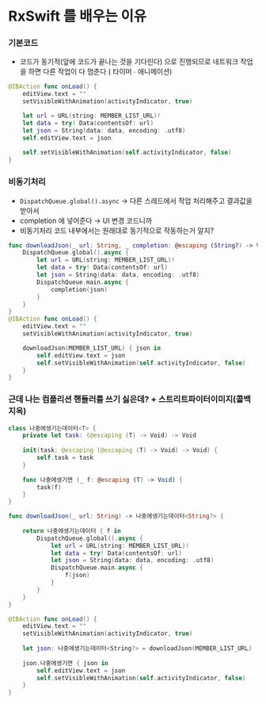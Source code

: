 # RxSwift 를 배우는 이유

### 기본코드

- 코드가 동기적(앞에 코드가 끝나는 것을 기다린다) 으로 진행되므로 네트워크 작업을 하면 다른 작업이 다 멈춘다 ( 타이머 ∙ 애니메이션)

```swift
@IBAction func onLoad() {
    editView.text = ""
    setVisibleWithAnimation(activityIndicator, true)

    let url = URL(string: MEMBER_LIST_URL)!
    let data = try! Data(contentsOf: url)
    let json = String(data: data, encoding: .utf8)
    self.editView.text = json
    
    self.setVisibleWithAnimation(self.activityIndicator, false)
}
```

### 비동기처리

- `DispatchQueue.global().async` → 다른 스레드에서 작업 처리해주고 결과값을 받아서
- completion 에 넣어준다 → UI 변경 코드니까
- 비동기처리 코드 내부에서는 원래대로 동기적으로 작동하는거 알지?

```swift
func downloadJson(_ url: String, _ completion: @escaping (String?) -> Void) {
    DispatchQueue.global().async {
        let url = URL(string: MEMBER_LIST_URL)!
        let data = try! Data(contentsOf: url)
        let json = String(data: data, encoding: .utf8)
        DispatchQueue.main.async {
            completion(json)
        }
    }
}
@IBAction func onLoad() {
    editView.text = ""
    setVisibleWithAnimation(activityIndicator, true)

    downloadJson(MEMBER_LIST_URL) { json in
        self.editView.text = json
        self.setVisibleWithAnimation(self.activityIndicator, false)
    }
}
```

### 근데 나는 컴플리션 핸들러를 쓰기 싫은데? + 스트리트파이터이미지(콜백지옥)

```swift
class 나중에생기는데이터<T> {
    private let task: (@escaping (T) -> Void) -> Void
    
    init(task: @escaping (@escaping (T) -> Void) -> Void) {
        self.task = task
    }
    
    func 나중에생기면 (_ f: @escaping (T) -> Void) {
        task(f)
    }
}

func downloadJson(_ url: String) -> 나중에생기는데이터<String?> {
    
    return 나중에생기는데이터 { f in
        DispatchQueue.global().async {
            let url = URL(string: MEMBER_LIST_URL)!
            let data = try! Data(contentsOf: url)
            let json = String(data: data, encoding: .utf8)
            DispatchQueue.main.async {
                f(json)
            }
        }
    }
}

@IBAction func onLoad() {
    editView.text = ""
    setVisibleWithAnimation(activityIndicator, true)
    
    let json: 나중에생기는데이터<String?> = downloadJson(MEMBER_LIST_URL)
    
    json.나중에생기면 { json in
        self.editView.text = json
        self.setVisibleWithAnimation(self.activityIndicator, false)
    }
}
```
